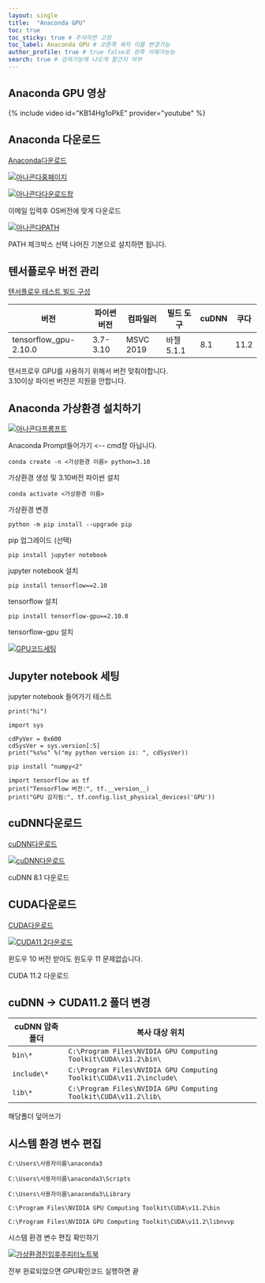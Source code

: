 ```yaml
---
layout: single
title:  "Anaconda GPU"
toc: true
toc_sticky: true # 주석하면 고정
toc_label: Anaconda GPU # 오른쪽 목차 이름 변경가능
author_profile: true # true false로 왼쪽 삭제가능능
search: true # 검색기능에 나오게 할건지 여부       
---
```


## Anaconda GPU 영상

{% include video id="KB14Hg1oPkE" provider="youtube" %}

## Anaconda 다운로드

[Anaconda다운로드](https://www.anaconda.com/download)

[![아나콘다홈페이지]({{site.url}}/images/2025-05-10-anaconda-gpu/아나콘다홈페이지.png)]({{site.url}}/images/2025-05-10-anaconda-gpu/아나콘다홈페이지.png)

[![아나콘다다운로드창]({{site.url}}/images/2025-05-10-anaconda-gpu/아나콘다다운로드창.png)]({{site.url}}/images/2025-05-10-anaconda-gpu/아나콘다다운로드창.png)

이메일 입력후 OS버전에 맞게 다운로드

[![아나콘다PATH]({{site.url}}/images/2025-05-10-anaconda-gpu/아나콘다PATH.png)]({{site.url}}/images/2025-05-10-anaconda-gpu/아나콘다PATH.png)

PATH 체크박스 선택 나머진 기본으로 설치하면 됩니다.  

## 텐서플로우 버전 관리

[텐서플로우 테스트 빌드 구성](https://www.tensorflow.org/install/source_windows?hl=ko#tested_build_configurations)

| 버전       | 파이썬 버전                | 	컴파일러              | 빌드 도구       | cuDNN                | 쿠다               |  
|------------|------------------------|--------------------|------------|------------------------|--------------------|
| tensorflow_gpu-2.10.0        | 3.7-3.10       | MSVC 2019    | 바젤 5.1.1        | 8.1       | 11.2    |

텐서프로우 GPU를 사용하기 위해서 버전 맞춰야합니다.  
3.10이상 파이썬 버전은 지원을 안합니다.

## Anaconda 가상환경 설치하기

[![아나콘다프롬프트]({{site.url}}/images/2025-05-10-anaconda-gpu/아나콘다프롬프트.png)]({{site.url}}/images/2025-05-10-anaconda-gpu/아나콘다프롬프트.png)

Anaconda Prompt들어가기 <-- cmd창 아닙니다.

```
conda create -n <가상환경 이름> python=3.10
```

가상환경 생성 및 3.10버전 파이썬 설치

```
conda activate <가상환경 이름>
```

가상환경 변경

```
python -m pip install --upgrade pip
```

pip 업그레이드 (선택)

```
pip install jupyter notebook
```

jupyter notebook 설치

```
pip install tensorflow==2.10
```

tensorflow 설치

```
pip install tensorflow-gpu==2.10.0
```

tensorflow-gpu 설치

[![GPU코드세팅]({{site.url}}/images/2025-05-10-anaconda-gpu/GPU코드세팅.png)]({{site.url}}/images/2025-05-10-anaconda-gpu/GPU코드세팅.png)

## Jupyter notebook 세팅

jupyter notebook 들어가기 테스트

```
print("hi")
```

```
import sys
 
cdPyVer = 0x600
cdSysVer = sys.version[:5]
print("%s%s" %("my python version is: ", cdSysVer))
```

```
pip install "numpy<2"
```

```
import tensorflow as tf
print("TensorFlow 버전:", tf.__version__)
print("GPU 감지됨:", tf.config.list_physical_devices('GPU'))
```

## cuDNN다운로드

[cuDNN다운로드](https://developer.nvidia.com/rdp/cudnn-archive)

[![cuDNN다운로드]({{site.url}}/images/2025-05-10-anaconda-gpu/cuDNN다운로드.png)]({{site.url}}/images/2025-05-10-anaconda-gpu/cuDNN다운로드.png)

cuDNN 8.1 다운로드

## CUDA다운로드

[CUDA다운로드](https://developer.nvidia.com/cuda-11.2.0-download-archive)

[![CUDA11.2다운로드]({{site.url}}/images/2025-05-10-anaconda-gpu/CUDA11.2다운로드.png)]({{site.url}}/images/2025-05-10-anaconda-gpu/CUDA11.2다운로드.png)

윈도우 10 버전 받아도 원도우 11 문제없습니다.

CUDA 11.2 다운로드

## cuDNN -> CUDA11.2 폴더 변경

| cuDNN 압축 폴더 | 복사 대상 위치                                                |
| ----------- | --------------------------------------------------------------- |
| `bin\*`     | `C:\Program Files\NVIDIA GPU Computing Toolkit\CUDA\v11.2\bin\` |
| `include\*` | `C:\Program Files\NVIDIA GPU Computing Toolkit\CUDA\v11.2\include\`     |
| `lib\*`     | `C:\Program Files\NVIDIA GPU Computing Toolkit\CUDA\v11.2\lib\`         |

해당폴더 덮어쓰기

## 시스템 환경 변수 편집

```
C:\Users\사용자이름\anaconda3
```

```
C:\Users\사용자이름\anaconda3\Scripts
```

```
C:\Users\사용자이름\anaconda3\Library
```

```
C:\Program Files\NVIDIA GPU Computing Toolkit\CUDA\v11.2\bin  
```

```
C:\Program Files\NVIDIA GPU Computing Toolkit\CUDA\v11.2\libnvvp  
```
시스템 환경 변수 편집 확인하기

[![가상환경진입후주피터노트북]({{site.url}}/images/2025-05-10-anaconda-gpu/가상환경진입후주피터노트북.png)]({{site.url}}/images/2025-05-10-anaconda-gpu/가상환경진입후주피터노트북.png)

전부 완료되었으면 GPU확인코드 실행하면 끝
